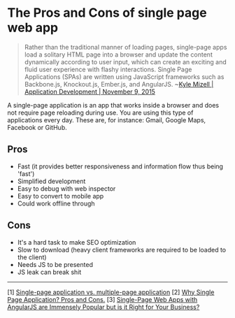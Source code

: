 # The Pros and Cons of single page web app
> Rather than the traditional manner of loading pages, single-page apps load a solitary HTML page into a browser and update the content dynamically according to user input, which can create an exciting and fluid user experience with flashy interactions. Single Page Applications (SPAs) are written using JavaScript frameworks such as Backbone.js, Knockout.js, Ember.js, and AngularJS. ~[Kyle Mizell | Application Development | November 9, 2015](http://aimconsulting.com/single-page-web-apps-angular-js-immensely-popular-right-business/)

A single-page application is an app that works inside a browser and does not require page reloading during use. You are using this type of applications every day. These are, for instance: Gmail, Google Maps, Facebook or GitHub.

## Pros
+ Fast (it provides better responsiveness and information flow thus being 'fast')
+ Simplified development
+ Easy to debug with web inspector
+ Easy to convert to mobile app
+ Could work offline through

## Cons
- It's a hard task to make SEO optimization
- Slow to download (heavy client frameworks are required to be loaded to the client)
- Needs JS to be presented
- JS leak can break shit


---
[1] [Single-page application vs. multiple-page application](https://neoteric.eu/single-page-application-vs-multiple-page-application)
[2] [Why Single Page Application? Pros and Cons.](https://www.linkedin.com/pulse/why-single-page-application-pros-cons-ravi-hamsa)
[3] [Single-Page Web Apps with AngularJS are Immensely Popular but is it Right for Your Business?](http://aimconsulting.com/single-page-web-apps-angular-js-immensely-popular-right-business/)

